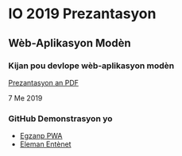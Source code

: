# IO 2019 Prezantasyon

## Wèb-Aplikasyon Modèn
### Kijan pou devlope wèb-aplikasyon modèn

[Prezantasyon an PDF](Web%20Aplikasyon%20Modèn.pdf)

7 Me 2019

### GitHub Demonstrasyon yo

- [Egzanp PWA](https://github.com/wspecs/pwa-egzanp)
- [Eleman Entènet](https://github.com/wspecs/eleman-entenet)

